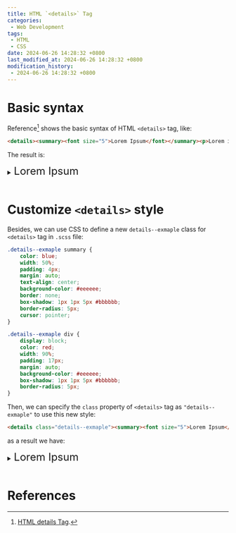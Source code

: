 ```yaml
---
title: HTML `<details>` Tag
categories:
 - Web Development
tags:
 - HTML
 - CSS
date: 2024-06-26 14:28:32 +0800
last_modified_at: 2024-06-26 14:28:32 +0800
modification_history:
 - 2024-06-26 14:28:32 +0800
---
```


# Basic syntax

Reference[^1] shows the basic syntax of  HTML `<details>` tag, like:

```html
<details><summary><font size="5">Lorem Ipsum</font></summary><p>Lorem ipsum dolor sit amet, consectetur adipiscing elit. Pellentesque a turpis at magna consequat posuere ac mattis turpis. Nunc lacinia at eros eget mollis. Integer lobortis, est quis tristique luctus, turpis sapien molestie magna, ut feugiat purus est tincidunt elit. Quisque luctus odio nec mi elementum mollis non eget dui. Fusce vitae nulla eget ligula tristique eleifend. Vivamus ac tincidunt nunc, eu lacinia nisi. Praesent sodales maximus varius. Aenean at tortor ac ligula dapibus efficitur eu ac est.</p></details>
```

The result is:

<details><summary><font size="5">Lorem Ipsum</font></summary><p>Lorem ipsum dolor sit amet, consectetur adipiscing elit. Pellentesque a turpis at magna consequat posuere ac mattis turpis. Nunc lacinia at eros eget mollis. Integer lobortis, est quis tristique luctus, turpis sapien molestie magna, ut feugiat purus est tincidunt elit. Quisque luctus odio nec mi elementum mollis non eget dui. Fusce vitae nulla eget ligula tristique eleifend. Vivamus ac tincidunt nunc, eu lacinia nisi. Praesent sodales maximus varius. Aenean at tortor ac ligula dapibus efficitur eu ac est.</p></details>

<br>

# Customize `<details>` style

Besides, we can use CSS to define a new `details--exmaple` class for `<details>` tag in `.scss` file: 

```css
.details--exmaple summary {
    color: blue;
    width: 50%;
    padding: 4px;
    margin: auto;
    text-align: center;
    background-color: #eeeeee;
    border: none;
    box-shadow: 1px 1px 5px #bbbbbb;
    border-radius: 5px;
    cursor: pointer;
}

.details--exmaple div {
    display: block;
    color: red;
    width: 90%;
    padding: 17px;
    margin: auto;
    background-color: #eeeeee;
    box-shadow: 1px 1px 5px #bbbbbb;
    border-radius: 5px;
}
```

Then, we can specify the `class` property of `<details>` tag as `"details--exmaple"` to use this new style:

```html
<details class="details--exmaple"><summary><font size="5">Lorem Ipsum</font></summary><div>Lorem ipsum dolor sit amet, consectetur adipiscing elit. Pellentesque a turpis at magna consequat posuere ac mattis turpis. Nunc lacinia at eros eget mollis. Integer lobortis, est quis tristique luctus, turpis sapien molestie magna, ut feugiat purus est tincidunt elit. Quisque luctus odio nec mi elementum mollis non eget dui. Fusce vitae nulla eget ligula tristique eleifend. Vivamus ac tincidunt nunc, eu lacinia nisi. Praesent sodales maximus varius. Aenean at tortor ac ligula dapibus efficitur eu ac est.</div></details>
```

as a result we have:

<details class="details--exmaple"><summary><font size="5">Lorem Ipsum</font></summary><div>Lorem ipsum dolor sit amet, consectetur adipiscing elit. Pellentesque a turpis at magna consequat posuere ac mattis turpis. Nunc lacinia at eros eget mollis. Integer lobortis, est quis tristique luctus, turpis sapien molestie magna, ut feugiat purus est tincidunt elit. Quisque luctus odio nec mi elementum mollis non eget dui. Fusce vitae nulla eget ligula tristique eleifend. Vivamus ac tincidunt nunc, eu lacinia nisi. Praesent sodales maximus varius. Aenean at tortor ac ligula dapibus efficitur eu ac est.</div></details>

<br>

# References

[^1]: [HTML details Tag](https://www.w3schools.com/tags/tag_details.asp).



